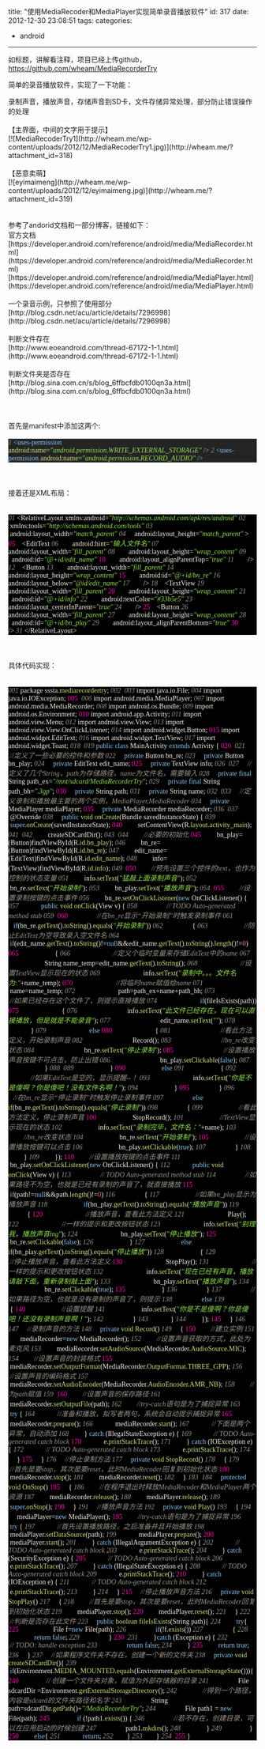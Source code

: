 title: "使用MediaRecoder和MediaPlayer实现简单录音播放软件"
id: 317
date: 2012-12-30 23:08:51
tags: 
categories: 
- android
---

<div>

如标题，讲解看注释，项目已经上传github，https://github.com/wheam/MediaRecorderTry

简单的录音播放软件，实现了一下功能：

<div>录制声音，播放声音，存储声音到SD卡，文件存储异常处理，部分防止错误操作的处理</div>
<!-- more -->
<div> </div>
<div>【主界面，中间的文字用于提示】</div>
<div>[![MediaRecoderTry1](http://wheam.me/wp-content/uploads/2012/12/MediaRecoderTry1.jpg)](http://wheam.me/?attachment_id=318)</div>
<div> </div>
<div>【恶意卖萌】</div>
<div>[![eyimaimeng](http://wheam.me/wp-content/uploads/2012/12/eyimaimeng.jpg)](http://wheam.me/?attachment_id=319)</div>
</div>
<div> </div>
<div> </div>
<div>参考了andorid文档和一部分博客，链接如下：</div>
<div>官方文档</div>
<div>[https://developer.android.com/reference/android/media/MediaRecorder.html](https://developer.android.com/reference/android/media/MediaRecorder.html)</div>
<div>[https://developer.android.com/reference/android/media/MediaPlayer.html](https://developer.android.com/reference/android/media/MediaPlayer.html)</div>
<div> </div>
<div>一个录音示例，只参照了使用部分</div>
<div>[http://blog.csdn.net/acu/article/details/7296998](http://blog.csdn.net/acu/article/details/7296998)</div>
<div> </div>
<div>判断文件存在</div>
<div>[http://www.eoeandroid.com/thread-67172-1-1.html](http://www.eoeandroid.com/thread-67172-1-1.html)</div>
<div> </div>
<div>判断文件夹是否存在</div>
<div>[http://blog.sina.com.cn/s/blog_6ffbcfdb0100qn3a.html](http://blog.sina.com.cn/s/blog_6ffbcfdb0100qn3a.html)</div>
<div> </div>
<div> </div>
<div> </div>
<div>首先是manifest中添加这两个:</div>
<div> </div>
<div class="source" style="font-family: Consolas; color: #f6f3e8; background-color: #242424;"><span style="color: #99968b; font-style: italic;">1 </span><span style="color: #8ac6f2;">&lt;uses-permission</span> <span style="color: #cae682;">android:name=</span><span style="color: #95e454; font-style: italic;">"android.permission.WRITE_EXTERNAL_STORAGE"</span> <span style="color: #8ac6f2;">/&gt;</span>
 <span style="color: #99968b; font-style: italic;">2 </span><span style="color: #8ac6f2;">&lt;uses-permission</span> <span style="color: #cae682;">android:name=</span><span style="color: #95e454; font-style: italic;">"android.permission.RECORD_AUDIO"</span> <span style="color: #8ac6f2;">/&gt;</span></div>
<div> </div>
<div> </div>
<div> </div>
<div>接着还是XML布局：</div>
<div> </div>
<div> </div>
<div class="source" style="font-family: Consolas; color: #f6f3e8; background-color: #000000;"><span style="color: #99968b; font-style: italic;">01 </span><span style="color: #f6f3e8;">&lt;</span><span style="color: #f6f3e8;">RelativeLayout</span> <span style="color: #f6f3e8;">xmlns:</span><span style="color: #f6f3e8;">android</span><span style="color: #f6f3e8;">=</span><span style="color: #95e454; font-style: italic;">"http://schemas.android.com/apk/res/android"</span>
 <span style="color: #99968b; font-style: italic;">02 </span>    <span style="color: #f6f3e8;">xmlns:</span><span style="color: #f6f3e8;">tools</span><span style="color: #f6f3e8;">=</span><span style="color: #95e454; font-style: italic;">"http://schemas.android.com/tools"</span>
 <span style="color: #99968b; font-style: italic;">03 </span>    <span style="color: #f6f3e8;">android:</span><span style="color: #f6f3e8;">layout_width</span><span style="color: #f6f3e8;">=</span><span style="color: #95e454; font-style: italic;">"match_parent"</span>
 <span style="color: #99968b; font-style: italic;">04 </span>    <span style="color: #f6f3e8;">android:</span><span style="color: #f6f3e8;">layout_height</span><span style="color: #f6f3e8;">=</span><span style="color: #95e454; font-style: italic;">"match_parent"</span> <span style="color: #f6f3e8;">&gt;</span>
 <span style="color: #f810b0;">05 </span>   <span style="color: #f6f3e8;">&lt;</span><span style="color: #f6f3e8;">EditText</span>
 <span style="color: #99968b; font-style: italic;">06 </span>       <span style="color: #f6f3e8;">android:</span><span style="color: #f6f3e8;">hint</span><span style="color: #f6f3e8;">=</span><span style="color: #95e454; font-style: italic;">"输入文件名"</span>
 <span style="color: #99968b; font-style: italic;">07 </span>       <span style="color: #f6f3e8;">android:</span><span style="color: #f6f3e8;">layout_width</span><span style="color: #f6f3e8;">=</span><span style="color: #95e454; font-style: italic;">"fill_parent"</span>
 <span style="color: #99968b; font-style: italic;">08 </span>       <span style="color: #f6f3e8;">android:</span><span style="color: #f6f3e8;">layout_height</span><span style="color: #f6f3e8;">=</span><span style="color: #95e454; font-style: italic;">"wrap_content"</span>
 <span style="color: #99968b; font-style: italic;">09 </span>       <span style="color: #f6f3e8;">android:</span><span style="color: #f6f3e8;">id</span><span style="color: #f6f3e8;">=</span><span style="color: #95e454; font-style: italic;">"@+id/edit_name"</span>
 <span style="color: #f810b0;">10 </span>       <span style="color: #f6f3e8;">android:</span><span style="color: #f6f3e8;">layout_alignParentTop</span><span style="color: #f6f3e8;">=</span><span style="color: #95e454; font-style: italic;">"true"</span>
 <span style="color: #99968b; font-style: italic;">11 </span>       <span style="color: #f6f3e8;">/&gt;</span>
 <span style="color: #99968b; font-style: italic;">12 </span>   <span style="color: #f6f3e8;">&lt;</span><span style="color: #f6f3e8;">Button</span>
 <span style="color: #99968b; font-style: italic;">13 </span>       <span style="color: #f6f3e8;">android:</span><span style="color: #f6f3e8;">layout_width</span><span style="color: #f6f3e8;">=</span><span style="color: #95e454; font-style: italic;">"fill_parent"</span>
 <span style="color: #99968b; font-style: italic;">14 </span>       <span style="color: #f6f3e8;">android:</span><span style="color: #f6f3e8;">layout_height</span><span style="color: #f6f3e8;">=</span><span style="color: #95e454; font-style: italic;">"wrap_content"</span>
 <span style="color: #f810b0;">15 </span>       <span style="color: #f6f3e8;">android:</span><span style="color: #f6f3e8;">id</span><span style="color: #f6f3e8;">=</span><span style="color: #95e454; font-style: italic;">"@+id/bn_re"</span>
 <span style="color: #99968b; font-style: italic;">16 </span>       <span style="color: #f6f3e8;">android:</span><span style="color: #f6f3e8;">layout_below</span><span style="color: #f6f3e8;">=</span><span style="color: #95e454; font-style: italic;">"@id/edit_name"</span>
 <span style="color: #99968b; font-style: italic;">17 </span>       <span style="color: #f6f3e8;">/&gt;</span>
 <span style="color: #99968b; font-style: italic;">18 </span>   <span style="color: #f6f3e8;">&lt;</span><span style="color: #f6f3e8;">TextView</span>
 <span style="color: #99968b; font-style: italic;">19 </span>       <span style="color: #f6f3e8;">android:</span><span style="color: #f6f3e8;">layout_width</span><span style="color: #f6f3e8;">=</span><span style="color: #95e454; font-style: italic;">"fill_parent"</span>
 <span style="color: #f810b0;">20 </span>       <span style="color: #f6f3e8;">android:</span><span style="color: #f6f3e8;">layout_height</span><span style="color: #f6f3e8;">=</span><span style="color: #95e454; font-style: italic;">"wrap_content"</span>
 <span style="color: #99968b; font-style: italic;">21 </span>       <span style="color: #f6f3e8;">android:</span><span style="color: #f6f3e8;">id</span><span style="color: #f6f3e8;">=</span><span style="color: #95e454; font-style: italic;">"@+id/info"</span>
 <span style="color: #99968b; font-style: italic;">22 </span>       <span style="color: #f6f3e8;">android:</span><span style="color: #f6f3e8;">textColor</span><span style="color: #f6f3e8;">=</span><span style="color: #95e454; font-style: italic;">"#33b5e5"</span>
 <span style="color: #99968b; font-style: italic;">23 </span>       <span style="color: #f6f3e8;">android:</span><span style="color: #f6f3e8;">layout_centerInParent</span><span style="color: #f6f3e8;">=</span><span style="color: #95e454; font-style: italic;">"true"</span>
 <span style="color: #99968b; font-style: italic;">24 </span>       <span style="color: #f6f3e8;">/&gt;</span>
 <span style="color: #f810b0;">25 </span>   <span style="color: #f6f3e8;">&lt;</span><span style="color: #f6f3e8;">Button</span>
 <span style="color: #99968b; font-style: italic;">26 </span>       <span style="color: #f6f3e8;">android:</span><span style="color: #f6f3e8;">layout_width</span><span style="color: #f6f3e8;">=</span><span style="color: #95e454; font-style: italic;">"fill_parent"</span>
 <span style="color: #99968b; font-style: italic;">27 </span>       <span style="color: #f6f3e8;">android:</span><span style="color: #f6f3e8;">layout_height</span><span style="color: #f6f3e8;">=</span><span style="color: #95e454; font-style: italic;">"wrap_content"</span>
 <span style="color: #99968b; font-style: italic;">28 </span>       <span style="color: #f6f3e8;">android:</span><span style="color: #f6f3e8;">id</span><span style="color: #f6f3e8;">=</span><span style="color: #95e454; font-style: italic;">"@+id/bn_play"</span>
 <span style="color: #99968b; font-style: italic;">29 </span>       <span style="color: #f6f3e8;">android:</span><span style="color: #f6f3e8;">layout_alignParentBottom</span><span style="color: #f6f3e8;">=</span><span style="color: #95e454; font-style: italic;">"true"</span>
 <span style="color: #f810b0;">30 </span>       <span style="color: #f6f3e8;">/&gt;</span>
 <span style="color: #99968b; font-style: italic;">31 </span><span style="color: #f6f3e8;">&lt;/</span><span style="color: #f6f3e8;">RelativeLayout</span><span style="color: #f6f3e8;">&gt;</span></div>
<div> </div>
<div> </div>
<div> </div>
<div>具体代码实现：</div>
<div> </div>
<div> </div>
<div class="source" style="font-family: Consolas; color: #f6f3e8; background-color: #000000;"><span style="color: #99968b; font-style: italic;">001 </span><span style="color: #f6f3e8;">package</span> <span style="color: #f6f3e8;">sssta</span><span style="color: #f6f3e8;">.</span><span style="color: #cae682;">mediarecordertry</span>;
 <span style="color: #99968b; font-style: italic;">002 </span>
 <span style="color: #99968b; font-style: italic;">003 </span><span style="color: #f6f3e8;">import</span> <span style="color: #f6f3e8;">java.io.File</span>;
 <span style="color: #99968b; font-style: italic;">004 </span><span style="color: #f6f3e8;">import</span> <span style="color: #f6f3e8;">java.io.IOException</span>;
 <span style="color: #f810b0;">005 </span>
 <span style="color: #99968b; font-style: italic;">006 </span><span style="color: #f6f3e8;">import</span> <span style="color: #f6f3e8;">android.media.MediaPlayer</span>;
 <span style="color: #99968b; font-style: italic;">007 </span><span style="color: #f6f3e8;">import</span> <span style="color: #f6f3e8;">android.media.MediaRecorder</span>;
 <span style="color: #99968b; font-style: italic;">008 </span><span style="color: #f6f3e8;">import</span> <span style="color: #f6f3e8;">android.os.Bundle</span>;
 <span style="color: #99968b; font-style: italic;">009 </span><span style="color: #f6f3e8;">import</span> <span style="color: #f6f3e8;">android.os.Environment</span>;
 <span style="color: #f810b0;">010 </span><span style="color: #f6f3e8;">import</span> <span style="color: #f6f3e8;">android.app.Activity</span>;
 <span style="color: #99968b; font-style: italic;">011 </span><span style="color: #f6f3e8;">import</span> <span style="color: #f6f3e8;">android.view.Menu</span>;
 <span style="color: #99968b; font-style: italic;">012 </span><span style="color: #f6f3e8;">import</span> <span style="color: #f6f3e8;">android.view.View</span>;
 <span style="color: #99968b; font-style: italic;">013 </span><span style="color: #f6f3e8;">import</span> <span style="color: #f6f3e8;">android.view.View.OnClickListener</span>;
 <span style="color: #99968b; font-style: italic;">014 </span><span style="color: #f6f3e8;">import</span> <span style="color: #f6f3e8;">android.widget.Button</span>;
 <span style="color: #f810b0;">015 </span><span style="color: #f6f3e8;">import</span> <span style="color: #f6f3e8;">android.widget.EditText</span>;
 <span style="color: #99968b; font-style: italic;">016 </span><span style="color: #f6f3e8;">import</span> <span style="color: #f6f3e8;">android.widget.TextView</span>;
 <span style="color: #99968b; font-style: italic;">017 </span><span style="color: #f6f3e8;">import</span> <span style="color: #f6f3e8;">android.widget.Toast</span>;
 <span style="color: #99968b; font-style: italic;">018 </span>
 <span style="color: #99968b; font-style: italic;">019 </span><span style="color: #8ac6f2;">public</span> <span style="color: #8ac6f2;">class</span> <span style="color: #f6f3e8;">MainActivity</span> <span style="color: #8ac6f2;">extends</span> <span style="color: #f6f3e8;">Activity</span> <span style="color: #f6f3e8;">{</span>
 <span style="color: #f810b0;">020 </span>
 <span style="color: #99968b; font-style: italic;">021 </span>    <span style="color: #99968b; font-style: italic;">//定义了一些必要的控件和参数</span>
 <span style="color: #99968b; font-style: italic;">022 </span>    <span style="color: #8ac6f2;">private</span> <span style="color: #f6f3e8;">Button</span> <span style="color: #f6f3e8;">bn_re</span>;
 <span style="color: #99968b; font-style: italic;">023 </span>    <span style="color: #8ac6f2;">private</span> <span style="color: #f6f3e8;">Button</span> <span style="color: #f6f3e8;">bn_play</span>;
 <span style="color: #99968b; font-style: italic;">024 </span>    <span style="color: #8ac6f2;">private</span> <span style="color: #f6f3e8;">EditText</span> <span style="color: #f6f3e8;">edit_name</span>;
 <span style="color: #f810b0;">025 </span>    <span style="color: #8ac6f2;">private</span> <span style="color: #f6f3e8;">TextView</span> <span style="color: #f6f3e8;">info</span>;
 <span style="color: #99968b; font-style: italic;">026 </span>
 <span style="color: #99968b; font-style: italic;">027 </span>    <span style="color: #99968b; font-style: italic;">//定义了几个String，path为存储路径，name为文件名，需要输入</span>
 <span style="color: #99968b; font-style: italic;">028 </span>    <span style="color: #8ac6f2;">private</span> <span style="color: #8ac6f2;">final</span> <span style="color: #f6f3e8;">String</span> <span style="color: #f6f3e8;">path_ex</span><span style="color: #f6f3e8;">=</span><span style="color: #95e454; font-style: italic;">"/mnt/sdcard/MediaRecorderTry"</span>;
 <span style="color: #99968b; font-style: italic;">029 </span>    <span style="color: #8ac6f2;">private</span> <span style="color: #8ac6f2;">final</span> <span style="color: #f6f3e8;">String</span> <span style="color: #f6f3e8;">path_bh</span><span style="color: #f6f3e8;">=</span><span style="color: #95e454; font-style: italic;">".3gp"</span>;
 <span style="color: #f810b0;">030 </span>    <span style="color: #8ac6f2;">private</span> <span style="color: #f6f3e8;">String</span> <span style="color: #f6f3e8;">path</span>;
 <span style="color: #99968b; font-style: italic;">031 </span>    <span style="color: #8ac6f2;">private</span> <span style="color: #f6f3e8;">String</span> <span style="color: #f6f3e8;">name</span>;
 <span style="color: #99968b; font-style: italic;">032 </span>
 <span style="color: #99968b; font-style: italic;">033 </span>    <span style="color: #99968b; font-style: italic;">//定义录制和播放最主要的两个实例，MediaPlayer,MediaRecoder</span>
 <span style="color: #99968b; font-style: italic;">034 </span>    <span style="color: #8ac6f2;">private</span> <span style="color: #f6f3e8;">MediaPlayer</span> <span style="color: #f6f3e8;">mediaPlayer</span>;
 <span style="color: #f810b0;">035 </span>    <span style="color: #8ac6f2;">private</span> <span style="color: #f6f3e8;">MediaRecorder</span> <span style="color: #f6f3e8;">mediaRecorder</span>;
 <span style="color: #99968b; font-style: italic;">036 </span>
 <span style="color: #99968b; font-style: italic;">037 </span>    <span style="color: #f6f3e8;">@Override</span>
 <span style="color: #99968b; font-style: italic;">038 </span>    <span style="color: #8ac6f2;">public</span> <span style="color: #cae682;">void</span> <span style="color: #cae682;">onCreate</span>(<span style="color: #f6f3e8;">Bundle</span> <span style="color: #f6f3e8;">savedInstanceState</span>) <span style="color: #f6f3e8;">{</span>
 <span style="color: #99968b; font-style: italic;">039 </span>        <span style="color: #8ac6f2;">super</span><span style="color: #f6f3e8;">.</span><span style="color: #cae682;">onCreate</span>(<span style="color: #f6f3e8;">savedInstanceState</span>);
 <span style="color: #f810b0;">040 </span>        <span style="color: #f6f3e8;">setContentView</span>(<span style="color: #f6f3e8;">R</span><span style="color: #f6f3e8;">.</span><span style="color: #cae682;">layout</span><span style="color: #f6f3e8;">.</span><span style="color: #cae682;">activity_main</span>);
 <span style="color: #99968b; font-style: italic;">041 </span>
 <span style="color: #99968b; font-style: italic;">042 </span>        <span style="color: #f6f3e8;">createSDCardDir</span>();
 <span style="color: #99968b; font-style: italic;">043 </span>
 <span style="color: #99968b; font-style: italic;">044 </span>        <span style="color: #99968b; font-style: italic;">//必要的初始化</span>
 <span style="color: #f810b0;">045 </span>        <span style="color: #f6f3e8;">bn_play</span><span style="color: #f6f3e8;">=(</span><span style="color: #f6f3e8;">Button</span>)<span style="color: #f6f3e8;">findViewById</span>(<span style="color: #f6f3e8;">R</span><span style="color: #f6f3e8;">.</span><span style="color: #cae682;">id</span><span style="color: #f6f3e8;">.</span><span style="color: #cae682;">bn_play</span>);
 <span style="color: #99968b; font-style: italic;">046 </span>        <span style="color: #f6f3e8;">bn_re</span><span style="color: #f6f3e8;">=(</span><span style="color: #f6f3e8;">Button</span>)<span style="color: #f6f3e8;">findViewById</span>(<span style="color: #f6f3e8;">R</span><span style="color: #f6f3e8;">.</span><span style="color: #cae682;">id</span><span style="color: #f6f3e8;">.</span><span style="color: #cae682;">bn_re</span>);
 <span style="color: #99968b; font-style: italic;">047 </span>        <span style="color: #f6f3e8;">edit_name</span><span style="color: #f6f3e8;">=(</span><span style="color: #f6f3e8;">EditText</span>)<span style="color: #f6f3e8;">findViewById</span>(<span style="color: #f6f3e8;">R</span><span style="color: #f6f3e8;">.</span><span style="color: #cae682;">id</span><span style="color: #f6f3e8;">.</span><span style="color: #cae682;">edit_name</span>);
 <span style="color: #99968b; font-style: italic;">048 </span>        <span style="color: #f6f3e8;">info</span><span style="color: #f6f3e8;">=(</span><span style="color: #f6f3e8;">TextView</span>)<span style="color: #f6f3e8;">findViewById</span>(<span style="color: #f6f3e8;">R</span><span style="color: #f6f3e8;">.</span><span style="color: #cae682;">id</span><span style="color: #f6f3e8;">.</span><span style="color: #cae682;">info</span>);
 <span style="color: #99968b; font-style: italic;">049 </span>
 <span style="color: #f810b0;">050 </span>        <span style="color: #99968b; font-style: italic;">//预先设置三个控件的text，也作为控制的状态变量</span>
 <span style="color: #99968b; font-style: italic;">051 </span>        <span style="color: #f6f3e8;">info</span><span style="color: #f6f3e8;">.</span><span style="color: #cae682;">setText</span>(<span style="color: #95e454; font-style: italic;">"猛敲上面录制声音"</span>);
 <span style="color: #99968b; font-style: italic;">052 </span>        <span style="color: #f6f3e8;">bn_re</span><span style="color: #f6f3e8;">.</span><span style="color: #cae682;">setText</span>(<span style="color: #95e454; font-style: italic;">"开始录制"</span>);
 <span style="color: #99968b; font-style: italic;">053 </span>        <span style="color: #f6f3e8;">bn_play</span><span style="color: #f6f3e8;">.</span><span style="color: #cae682;">setText</span>(<span style="color: #95e454; font-style: italic;">"播放声音"</span>);
 <span style="color: #99968b; font-style: italic;">054 </span>
 <span style="color: #f810b0;">055 </span>        <span style="color: #99968b; font-style: italic;">//设置录制按键的点击事件</span>
 <span style="color: #99968b; font-style: italic;">056 </span>        <span style="color: #f6f3e8;">bn_re</span><span style="color: #f6f3e8;">.</span><span style="color: #cae682;">setOnClickListener</span>(<span style="color: #8ac6f2;">new</span> <span style="color: #f6f3e8;">OnClickListener</span>() <span style="color: #f6f3e8;">{</span>
 <span style="color: #99968b; font-style: italic;">057 </span>            <span style="color: #8ac6f2;">public</span> <span style="color: #cae682;">void</span> <span style="color: #cae682;">onClick</span>(<span style="color: #f6f3e8;">View</span> <span style="color: #f6f3e8;">v</span>) <span style="color: #f6f3e8;">{</span>
 <span style="color: #99968b; font-style: italic;">058 </span>                <span style="color: #99968b; font-style: italic;">// TODO Auto-generated method stub</span>
 <span style="color: #99968b; font-style: italic;">059 </span>
 <span style="color: #f810b0;">060 </span>                <span style="color: #99968b; font-style: italic;">//在bn_re显示“开始录制”时触发录制事件</span>
 <span style="color: #99968b; font-style: italic;">061 </span>                <span style="color: #8ac6f2;">if</span>(<span style="color: #f6f3e8;">bn_re</span><span style="color: #f6f3e8;">.</span><span style="color: #cae682;">getText</span><span style="color: #f6f3e8;">().</span><span style="color: #cae682;">toString</span><span style="color: #f6f3e8;">().</span><span style="color: #cae682;">equals</span>(<span style="color: #95e454; font-style: italic;">"开始录制"</span>))
 <span style="color: #99968b; font-style: italic;">062 </span>                <span style="color: #f6f3e8;">{</span>
 <span style="color: #99968b; font-style: italic;">063 </span>                    <span style="color: #99968b; font-style: italic;">//防止EditText为空导致录入空文件名</span>
 <span style="color: #99968b; font-style: italic;">064 </span>                    <span style="color: #8ac6f2;">if</span>(<span style="color: #f6f3e8;">edit_name</span><span style="color: #f6f3e8;">.</span><span style="color: #cae682;">getText</span><span style="color: #f6f3e8;">().</span><span style="color: #cae682;">toString</span><span style="color: #f6f3e8;">()!=</span><span style="color: #8ac6f2;">null</span><span style="color: #f6f3e8;">&amp;&amp;</span><span style="color: #f6f3e8;">edit_name</span><span style="color: #f6f3e8;">.</span><span style="color: #cae682;">getText</span><span style="color: #f6f3e8;">().</span><span style="color: #cae682;">toString</span><span style="color: #f6f3e8;">().</span><span style="color: #cae682;">length</span><span style="color: #f6f3e8;">()!=</span><span style="color: #e5786d;">0</span>)
 <span style="color: #f810b0;">065 </span>                    <span style="color: #f6f3e8;">{</span>
 <span style="color: #99968b; font-style: italic;">066 </span>                        <span style="color: #99968b; font-style: italic;">//定义个临时变量来存储EditText中的name</span>
 <span style="color: #99968b; font-style: italic;">067 </span>                        <span style="color: #f6f3e8;">String</span> <span style="color: #f6f3e8;">name_temp</span><span style="color: #f6f3e8;">=</span><span style="color: #f6f3e8;">edit_name</span><span style="color: #f6f3e8;">.</span><span style="color: #cae682;">getText</span><span style="color: #f6f3e8;">().</span><span style="color: #cae682;">toString</span>();
 <span style="color: #99968b; font-style: italic;">068 </span>                        <span style="color: #99968b; font-style: italic;">//设置TextView显示现在的状态</span>
 <span style="color: #99968b; font-style: italic;">069 </span>                        <span style="color: #f6f3e8;">info</span><span style="color: #f6f3e8;">.</span><span style="color: #cae682;">setText</span>(<span style="color: #95e454; font-style: italic;">"录制中。。。文件名为:"</span><span style="color: #f6f3e8;">+</span><span style="color: #f6f3e8;">name_temp</span>);
 <span style="color: #f810b0;">070 </span>                        <span style="color: #99968b; font-style: italic;">//将临时name赋值给name</span>
 <span style="color: #99968b; font-style: italic;">071 </span>                        <span style="color: #f6f3e8;">name</span><span style="color: #f6f3e8;">=</span><span style="color: #f6f3e8;">name_temp</span>;
 <span style="color: #99968b; font-style: italic;">072 </span>                        <span style="color: #f6f3e8;">path</span><span style="color: #f6f3e8;">=</span><span style="color: #f6f3e8;">path_ex</span><span style="color: #f6f3e8;">+</span><span style="color: #f6f3e8;">name</span><span style="color: #f6f3e8;">+</span><span style="color: #f6f3e8;">path_bh</span>;
 <span style="color: #99968b; font-style: italic;">073 </span>                        <span style="color: #99968b; font-style: italic;">//如果已经存在这个文件了，则提示直接播放</span>
 <span style="color: #99968b; font-style: italic;">074 </span>                        <span style="color: #8ac6f2;">if</span>(<span style="color: #f6f3e8;">fileIsExists</span>(<span style="color: #f6f3e8;">path</span>))
 <span style="color: #f810b0;">075 </span>                        <span style="color: #f6f3e8;">{</span>
 <span style="color: #99968b; font-style: italic;">076 </span>                            <span style="color: #f6f3e8;">info</span><span style="color: #f6f3e8;">.</span><span style="color: #cae682;">setText</span>(<span style="color: #95e454; font-style: italic;">"此文件已经存在，现在可以直接播放，但是就是不能录音"</span>);
 <span style="color: #99968b; font-style: italic;">077 </span>                            <span style="color: #f6f3e8;">edit_name</span><span style="color: #f6f3e8;">.</span><span style="color: #cae682;">setText</span>(<span style="color: #95e454; font-style: italic;">""</span>);
 <span style="color: #99968b; font-style: italic;">078 </span>                        <span style="color: #f6f3e8;">}</span>
 <span style="color: #99968b; font-style: italic;">079 </span>                        <span style="color: #8ac6f2;">else</span>
 <span style="color: #f810b0;">080 </span>                        <span style="color: #f6f3e8;">{</span>
 <span style="color: #99968b; font-style: italic;">081 </span>                            <span style="color: #99968b; font-style: italic;">//看此方法定义，开始录制声音</span>
 <span style="color: #99968b; font-style: italic;">082 </span>                            <span style="color: #f6f3e8;">Record</span>();
 <span style="color: #99968b; font-style: italic;">083 </span>                            <span style="color: #99968b; font-style: italic;">//bn_re改变状态</span>
 <span style="color: #99968b; font-style: italic;">084 </span>                            <span style="color: #f6f3e8;">bn_re</span><span style="color: #f6f3e8;">.</span><span style="color: #cae682;">setText</span>(<span style="color: #95e454; font-style: italic;">"停止录制"</span>);
 <span style="color: #f810b0;">085 </span>                            <span style="color: #99968b; font-style: italic;">//设置播放声音按键不可点击，防止出错</span>
 <span style="color: #99968b; font-style: italic;">086 </span>                            <span style="color: #f6f3e8;">bn_play</span><span style="color: #f6f3e8;">.</span><span style="color: #cae682;">setClickable</span>(<span style="color: #8ac6f2;">false</span>);
 <span style="color: #99968b; font-style: italic;">087 </span>                        <span style="color: #f6f3e8;">}</span>
 <span style="color: #99968b; font-style: italic;">088 </span>
 <span style="color: #99968b; font-style: italic;">089 </span>                    <span style="color: #f6f3e8;">}</span>
 <span style="color: #f810b0;">090 </span>                    <span style="color: #8ac6f2;">else</span>
 <span style="color: #99968b; font-style: italic;">091 </span>                    <span style="color: #f6f3e8;">{</span>
 <span style="color: #99968b; font-style: italic;">092 </span>                        <span style="color: #99968b; font-style: italic;">//如果EditText是空的，显示提醒--！</span>
 <span style="color: #99968b; font-style: italic;">093 </span>                        <span style="color: #f6f3e8;">info</span><span style="color: #f6f3e8;">.</span><span style="color: #cae682;">setText</span>(<span style="color: #95e454; font-style: italic;">"你是不是傻啊？你是傻吧！没有文件名啊！"</span>);
 <span style="color: #99968b; font-style: italic;">094 </span>                    <span style="color: #f6f3e8;">}</span>
 <span style="color: #f810b0;">095 </span>                <span style="color: #f6f3e8;">}</span>
 <span style="color: #99968b; font-style: italic;">096 </span>                <span style="color: #99968b; font-style: italic;">//在bn_re显示“停止录制”时触发停止录制事件</span>
 <span style="color: #99968b; font-style: italic;">097 </span>                <span style="color: #8ac6f2;">else</span> <span style="color: #cae682;">if</span>(<span style="color: #f6f3e8;">bn_re</span><span style="color: #f6f3e8;">.</span><span style="color: #cae682;">getText</span><span style="color: #f6f3e8;">().</span><span style="color: #cae682;">toString</span><span style="color: #f6f3e8;">().</span><span style="color: #cae682;">equals</span>(<span style="color: #95e454; font-style: italic;">"停止录制"</span>))
 <span style="color: #99968b; font-style: italic;">098 </span>                <span style="color: #f6f3e8;">{</span>
 <span style="color: #99968b; font-style: italic;">099 </span>                    <span style="color: #99968b; font-style: italic;">//看此方法定义，停止录制声音</span>
 <span style="color: #f810b0;">100 </span>                    <span style="color: #f6f3e8;">StopRecord</span>();
 <span style="color: #99968b; font-style: italic;">101 </span>                    <span style="color: #99968b; font-style: italic;">//TextView显示现在的状态</span>
 <span style="color: #99968b; font-style: italic;">102 </span>                    <span style="color: #f6f3e8;">info</span><span style="color: #f6f3e8;">.</span><span style="color: #cae682;">setText</span>(<span style="color: #95e454; font-style: italic;">"录制完毕，文件名："</span><span style="color: #f6f3e8;">+</span><span style="color: #f6f3e8;">name</span>);
 <span style="color: #99968b; font-style: italic;">103 </span>                    <span style="color: #99968b; font-style: italic;">//bn_re改变状态</span>
 <span style="color: #99968b; font-style: italic;">104 </span>                    <span style="color: #f6f3e8;">bn_re</span><span style="color: #f6f3e8;">.</span><span style="color: #cae682;">setText</span>(<span style="color: #95e454; font-style: italic;">"开始录制"</span>);
 <span style="color: #f810b0;">105 </span>                    <span style="color: #99968b; font-style: italic;">//设置播放按键可以点击</span>
 <span style="color: #99968b; font-style: italic;">106 </span>                    <span style="color: #f6f3e8;">bn_play</span><span style="color: #f6f3e8;">.</span><span style="color: #cae682;">setClickable</span>(<span style="color: #8ac6f2;">true</span>);
 <span style="color: #99968b; font-style: italic;">107 </span>                <span style="color: #f6f3e8;">}</span>
 <span style="color: #99968b; font-style: italic;">108 </span>            <span style="color: #f6f3e8;">}</span>
 <span style="color: #99968b; font-style: italic;">109 </span>        <span style="color: #f6f3e8;">});</span>
 <span style="color: #f810b0;">110 </span>        <span style="color: #99968b; font-style: italic;">//设置播放按键的点击事件</span>
 <span style="color: #99968b; font-style: italic;">111 </span>        <span style="color: #f6f3e8;">bn_play</span><span style="color: #f6f3e8;">.</span><span style="color: #cae682;">setOnClickListener</span>(<span style="color: #8ac6f2;">new</span> <span style="color: #f6f3e8;">OnClickListener</span>() <span style="color: #f6f3e8;">{</span>
 <span style="color: #99968b; font-style: italic;">112 </span>            <span style="color: #8ac6f2;">public</span> <span style="color: #cae682;">void</span> <span style="color: #cae682;">onClick</span>(<span style="color: #f6f3e8;">View</span> <span style="color: #f6f3e8;">v</span>) <span style="color: #f6f3e8;">{</span>
 <span style="color: #99968b; font-style: italic;">113 </span>                <span style="color: #99968b; font-style: italic;">// TODO Auto-generated method stub</span>
 <span style="color: #99968b; font-style: italic;">114 </span>                <span style="color: #99968b; font-style: italic;">//如果路径不为空，也就是已经有录制的声音了，就直接播放</span>
 <span style="color: #f810b0;">115 </span>                <span style="color: #8ac6f2;">if</span>(<span style="color: #f6f3e8;">path</span><span style="color: #f6f3e8;">!=</span><span style="color: #8ac6f2;">null</span><span style="color: #f6f3e8;">&amp;&amp;</span><span style="color: #f6f3e8;">path</span><span style="color: #f6f3e8;">.</span><span style="color: #cae682;">length</span><span style="color: #f6f3e8;">()!=</span><span style="color: #e5786d;">0</span>)
 <span style="color: #99968b; font-style: italic;">116 </span>                <span style="color: #f6f3e8;">{</span>
 <span style="color: #99968b; font-style: italic;">117 </span>                    <span style="color: #99968b; font-style: italic;">//如果bn_play显示为播放声音</span>
 <span style="color: #99968b; font-style: italic;">118 </span>                    <span style="color: #8ac6f2;">if</span>(<span style="color: #f6f3e8;">bn_play</span><span style="color: #f6f3e8;">.</span><span style="color: #cae682;">getText</span><span style="color: #f6f3e8;">().</span><span style="color: #cae682;">toString</span><span style="color: #f6f3e8;">().</span><span style="color: #cae682;">equals</span>(<span style="color: #95e454; font-style: italic;">"播放声音"</span>))
 <span style="color: #99968b; font-style: italic;">119 </span>                    <span style="color: #f6f3e8;">{</span>
 <span style="color: #f810b0;">120 </span>                        <span style="color: #99968b; font-style: italic;">//播放声音，查看此方法定义</span>
 <span style="color: #99968b; font-style: italic;">121 </span>                        <span style="color: #f6f3e8;">Play</span>();
 <span style="color: #99968b; font-style: italic;">122 </span>                        <span style="color: #99968b; font-style: italic;">//一样的提示和更改按钮状态</span>
 <span style="color: #99968b; font-style: italic;">123 </span>                        <span style="color: #f6f3e8;">info</span><span style="color: #f6f3e8;">.</span><span style="color: #cae682;">setText</span>(<span style="color: #95e454; font-style: italic;">"别理我，播放声音ing"</span>);
 <span style="color: #99968b; font-style: italic;">124 </span>                        <span style="color: #f6f3e8;">bn_play</span><span style="color: #f6f3e8;">.</span><span style="color: #cae682;">setText</span>(<span style="color: #95e454; font-style: italic;">"停止播放"</span>);
 <span style="color: #f810b0;">125 </span>                        <span style="color: #f6f3e8;">bn_re</span><span style="color: #f6f3e8;">.</span><span style="color: #cae682;">setClickable</span>(<span style="color: #8ac6f2;">false</span>);
 <span style="color: #99968b; font-style: italic;">126 </span>                    <span style="color: #f6f3e8;">}</span>
 <span style="color: #99968b; font-style: italic;">127 </span>                    <span style="color: #8ac6f2;">else</span> <span style="color: #cae682;">if</span>(<span style="color: #f6f3e8;">bn_play</span><span style="color: #f6f3e8;">.</span><span style="color: #cae682;">getText</span><span style="color: #f6f3e8;">().</span><span style="color: #cae682;">toString</span><span style="color: #f6f3e8;">().</span><span style="color: #cae682;">equals</span>(<span style="color: #95e454; font-style: italic;">"停止播放"</span>))
 <span style="color: #99968b; font-style: italic;">128 </span>                    <span style="color: #f6f3e8;">{</span>
 <span style="color: #99968b; font-style: italic;">129 </span>                        <span style="color: #99968b; font-style: italic;">//停止播放声音，查看此方法定义</span>
 <span style="color: #f810b0;">130 </span>                        <span style="color: #f6f3e8;">StopPlay</span>();
 <span style="color: #99968b; font-style: italic;">131 </span>                        <span style="color: #99968b; font-style: italic;">//一样的提示和更改按钮状态</span>
 <span style="color: #99968b; font-style: italic;">132 </span>                        <span style="color: #f6f3e8;">info</span><span style="color: #f6f3e8;">.</span><span style="color: #cae682;">setText</span>(<span style="color: #95e454; font-style: italic;">"现在已经有声音，播放请敲下面，重新录制敲上面"</span>);
 <span style="color: #99968b; font-style: italic;">133 </span>                        <span style="color: #f6f3e8;">bn_play</span><span style="color: #f6f3e8;">.</span><span style="color: #cae682;">setText</span>(<span style="color: #95e454; font-style: italic;">"播放声音"</span>);
 <span style="color: #99968b; font-style: italic;">134 </span>                        <span style="color: #f6f3e8;">bn_re</span><span style="color: #f6f3e8;">.</span><span style="color: #cae682;">setClickable</span>(<span style="color: #8ac6f2;">true</span>);
 <span style="color: #f810b0;">135 </span>                    <span style="color: #f6f3e8;">}</span>
 <span style="color: #99968b; font-style: italic;">136 </span>                <span style="color: #f6f3e8;">}</span>
 <span style="color: #99968b; font-style: italic;">137 </span>                <span style="color: #99968b; font-style: italic;">//如果路径为空，也就是没有录制的声音了，则提示</span>
 <span style="color: #99968b; font-style: italic;">138 </span>                <span style="color: #8ac6f2;">else</span>
 <span style="color: #99968b; font-style: italic;">139 </span>                <span style="color: #f6f3e8;">{</span>
 <span style="color: #f810b0;">140 </span>                    <span style="color: #99968b; font-style: italic;">//设置提醒</span>
 <span style="color: #99968b; font-style: italic;">141 </span>                    <span style="color: #f6f3e8;">info</span><span style="color: #f6f3e8;">.</span><span style="color: #cae682;">setText</span>(<span style="color: #95e454; font-style: italic;">"你是不是傻啊？你是傻吧！还没有录制声音啊！"</span>);
 <span style="color: #99968b; font-style: italic;">142 </span>                <span style="color: #f6f3e8;">}</span>
 <span style="color: #99968b; font-style: italic;">143 </span>            <span style="color: #f6f3e8;">}</span>
 <span style="color: #99968b; font-style: italic;">144 </span>        <span style="color: #f6f3e8;">});</span>
 <span style="color: #f810b0;">145 </span>    <span style="color: #f6f3e8;">}</span>
 <span style="color: #99968b; font-style: italic;">146 </span>
 <span style="color: #99968b; font-style: italic;">147 </span>    <span style="color: #99968b; font-style: italic;">//录制声音的方法</span>
 <span style="color: #99968b; font-style: italic;">148 </span>    <span style="color: #8ac6f2;">private</span> <span style="color: #cae682;">void</span> <span style="color: #cae682;">Record</span>()
 <span style="color: #99968b; font-style: italic;">149 </span>    <span style="color: #f6f3e8;">{</span>
 <span style="color: #f810b0;">150 </span>        <span style="color: #99968b; font-style: italic;">//建立实例</span>
 <span style="color: #99968b; font-style: italic;">151 </span>        <span style="color: #f6f3e8;">mediaRecorder</span><span style="color: #f6f3e8;">=</span><span style="color: #8ac6f2;">new</span> <span style="color: #f6f3e8;">MediaRecorder</span>();
 <span style="color: #99968b; font-style: italic;">152 </span>        <span style="color: #99968b; font-style: italic;">//设置声音获取的方式，此处为麦克风</span>
 <span style="color: #99968b; font-style: italic;">153 </span>        <span style="color: #f6f3e8;">mediaRecorder</span><span style="color: #f6f3e8;">.</span><span style="color: #cae682;">setAudioSource</span>(<span style="color: #f6f3e8;">MediaRecorder</span><span style="color: #f6f3e8;">.</span><span style="color: #cae682;">AudioSource</span><span style="color: #f6f3e8;">.</span><span style="color: #cae682;">MIC</span>);
 <span style="color: #99968b; font-style: italic;">154 </span>        <span style="color: #99968b; font-style: italic;">//设置声音的封装格式</span>
 <span style="color: #f810b0;">155 </span>        <span style="color: #f6f3e8;">mediaRecorder</span><span style="color: #f6f3e8;">.</span><span style="color: #cae682;">setOutputFormat</span>(<span style="color: #f6f3e8;">MediaRecorder</span><span style="color: #f6f3e8;">.</span><span style="color: #cae682;">OutputFormat</span><span style="color: #f6f3e8;">.</span><span style="color: #cae682;">THREE_GPP</span>);
 <span style="color: #99968b; font-style: italic;">156 </span>        <span style="color: #99968b; font-style: italic;">//设置声音的编码格式</span>
 <span style="color: #99968b; font-style: italic;">157 </span>        <span style="color: #f6f3e8;">mediaRecorder</span><span style="color: #f6f3e8;">.</span><span style="color: #cae682;">setAudioEncoder</span>(<span style="color: #f6f3e8;">MediaRecorder</span><span style="color: #f6f3e8;">.</span><span style="color: #cae682;">AudioEncoder</span><span style="color: #f6f3e8;">.</span><span style="color: #cae682;">AMR_NB</span>);
 <span style="color: #99968b; font-style: italic;">158 </span>        <span style="color: #99968b; font-style: italic;">//为path赋值</span>
 <span style="color: #99968b; font-style: italic;">159 </span>
 <span style="color: #f810b0;">160 </span>        <span style="color: #99968b; font-style: italic;">//设置声音的保存路径</span>
 <span style="color: #99968b; font-style: italic;">161 </span>        <span style="color: #f6f3e8;">mediaRecorder</span><span style="color: #f6f3e8;">.</span><span style="color: #cae682;">setOutputFile</span>(<span style="color: #f6f3e8;">path</span>);
 <span style="color: #99968b; font-style: italic;">162 </span>        <span style="color: #99968b; font-style: italic;">//try-catch语句是为了捕捉异常</span>
 <span style="color: #99968b; font-style: italic;">163 </span>        <span style="color: #8ac6f2;">try</span> <span style="color: #f6f3e8;">{</span>
 <span style="color: #99968b; font-style: italic;">164 </span>            <span style="color: #99968b; font-style: italic;">//准备和播放，拟写者两句，系统会自动提示捕捉异常</span>
 <span style="color: #f810b0;">165 </span>            <span style="color: #f6f3e8;">mediaRecorder</span><span style="color: #f6f3e8;">.</span><span style="color: #cae682;">prepare</span>();
 <span style="color: #99968b; font-style: italic;">166 </span>            <span style="color: #f6f3e8;">mediaRecorder</span><span style="color: #f6f3e8;">.</span><span style="color: #cae682;">start</span>();
 <span style="color: #99968b; font-style: italic;">167 </span>            <span style="color: #99968b; font-style: italic;">//下面是两个异常，自动添加</span>
 <span style="color: #99968b; font-style: italic;">168 </span>        <span style="color: #f6f3e8;">}</span> <span style="color: #8ac6f2;">catch</span> (<span style="color: #f6f3e8;">IllegalStateException</span> <span style="color: #f6f3e8;">e</span>) <span style="color: #f6f3e8;">{</span>
 <span style="color: #99968b; font-style: italic;">169 </span>            <span style="color: #99968b; font-style: italic;">// TODO Auto-generated catch block</span>
 <span style="color: #f810b0;">170 </span>            <span style="color: #f6f3e8;">e</span><span style="color: #f6f3e8;">.</span><span style="color: #cae682;">printStackTrace</span>();
 <span style="color: #99968b; font-style: italic;">171 </span>        <span style="color: #f6f3e8;">}</span> <span style="color: #8ac6f2;">catch</span> (<span style="color: #f6f3e8;">IOException</span> <span style="color: #f6f3e8;">e</span>) <span style="color: #f6f3e8;">{</span>
 <span style="color: #99968b; font-style: italic;">172 </span>            <span style="color: #99968b; font-style: italic;">// TODO Auto-generated catch block</span>
 <span style="color: #99968b; font-style: italic;">173 </span>            <span style="color: #f6f3e8;">e</span><span style="color: #f6f3e8;">.</span><span style="color: #cae682;">printStackTrace</span>();
 <span style="color: #99968b; font-style: italic;">174 </span>        <span style="color: #f6f3e8;">}</span>
 <span style="color: #f810b0;">175 </span>    <span style="color: #f6f3e8;">}</span>
 <span style="color: #99968b; font-style: italic;">176 </span>    <span style="color: #99968b; font-style: italic;">//停止录制方法</span>
 <span style="color: #99968b; font-style: italic;">177 </span>    <span style="color: #8ac6f2;">private</span> <span style="color: #cae682;">void</span> <span style="color: #cae682;">StopRecord</span>()
 <span style="color: #99968b; font-style: italic;">178 </span>    <span style="color: #f6f3e8;">{</span>
 <span style="color: #99968b; font-style: italic;">179 </span>        <span style="color: #99968b; font-style: italic;">//首先是要stop，其次是要reset，此时MediaRecoder回复到初始化状态</span>
 <span style="color: #f810b0;">180 </span>        <span style="color: #f6f3e8;">mediaRecorder</span><span style="color: #f6f3e8;">.</span><span style="color: #cae682;">stop</span>();
 <span style="color: #99968b; font-style: italic;">181 </span>        <span style="color: #f6f3e8;">mediaRecorder</span><span style="color: #f6f3e8;">.</span><span style="color: #cae682;">reset</span>();
 <span style="color: #99968b; font-style: italic;">182 </span>    <span style="color: #f6f3e8;">}</span>
 <span style="color: #99968b; font-style: italic;">183 </span>
 <span style="color: #99968b; font-style: italic;">184 </span>    <span style="color: #8ac6f2;">protected</span> <span style="color: #cae682;">void</span> <span style="color: #cae682;">OnStop</span>()
 <span style="color: #f810b0;">185 </span>    <span style="color: #f6f3e8;">{</span>
 <span style="color: #99968b; font-style: italic;">186 </span>        <span style="color: #99968b; font-style: italic;">//在程序退出时释放MediaRecoder和MediaPlayer两个资源</span>
 <span style="color: #99968b; font-style: italic;">187 </span>        <span style="color: #f6f3e8;">mediaRecorder</span><span style="color: #f6f3e8;">.</span><span style="color: #cae682;">release</span>();
 <span style="color: #99968b; font-style: italic;">188 </span>        <span style="color: #f6f3e8;">mediaPlayer</span><span style="color: #f6f3e8;">.</span><span style="color: #cae682;">release</span>();
 <span style="color: #99968b; font-style: italic;">189 </span>        <span style="color: #8ac6f2;">super</span><span style="color: #f6f3e8;">.</span><span style="color: #cae682;">onStop</span>();
 <span style="color: #f810b0;">190 </span>    <span style="color: #f6f3e8;">}</span>
 <span style="color: #99968b; font-style: italic;">191 </span>    <span style="color: #99968b; font-style: italic;">//播放声音方法</span>
 <span style="color: #99968b; font-style: italic;">192 </span>    <span style="color: #8ac6f2;">private</span> <span style="color: #cae682;">void</span> <span style="color: #cae682;">Play</span>()
 <span style="color: #99968b; font-style: italic;">193 </span>    <span style="color: #f6f3e8;">{</span>
 <span style="color: #99968b; font-style: italic;">194 </span>        <span style="color: #f6f3e8;">mediaPlayer</span><span style="color: #f6f3e8;">=</span><span style="color: #8ac6f2;">new</span> <span style="color: #f6f3e8;">MediaPlayer</span>();
 <span style="color: #f810b0;">195 </span>        <span style="color: #99968b; font-style: italic;">//try-catch语句是为了捕捉异常</span>
 <span style="color: #99968b; font-style: italic;">196 </span>        <span style="color: #8ac6f2;">try</span> <span style="color: #f6f3e8;">{</span>
 <span style="color: #99968b; font-style: italic;">197 </span>            <span style="color: #99968b; font-style: italic;">//首先设置播放路径，之后准备并且开始播放</span>
 <span style="color: #99968b; font-style: italic;">198 </span>            <span style="color: #f6f3e8;">mediaPlayer</span><span style="color: #f6f3e8;">.</span><span style="color: #cae682;">setDataSource</span>(<span style="color: #f6f3e8;">path</span>);
 <span style="color: #99968b; font-style: italic;">199 </span>            <span style="color: #f6f3e8;">mediaPlayer</span><span style="color: #f6f3e8;">.</span><span style="color: #cae682;">prepare</span>();
 <span style="color: #f810b0;">200 </span>            <span style="color: #f6f3e8;">mediaPlayer</span><span style="color: #f6f3e8;">.</span><span style="color: #cae682;">start</span>();
 <span style="color: #99968b; font-style: italic;">201 </span>        <span style="color: #f6f3e8;">}</span> <span style="color: #8ac6f2;">catch</span> (<span style="color: #f6f3e8;">IllegalArgumentException</span> <span style="color: #f6f3e8;">e</span>) <span style="color: #f6f3e8;">{</span>
 <span style="color: #99968b; font-style: italic;">202 </span>            <span style="color: #99968b; font-style: italic;">// TODO Auto-generated catch block</span>
 <span style="color: #99968b; font-style: italic;">203 </span>            <span style="color: #f6f3e8;">e</span><span style="color: #f6f3e8;">.</span><span style="color: #cae682;">printStackTrace</span>();
 <span style="color: #99968b; font-style: italic;">204 </span>        <span style="color: #f6f3e8;">}</span> <span style="color: #8ac6f2;">catch</span> (<span style="color: #f6f3e8;">SecurityException</span> <span style="color: #f6f3e8;">e</span>) <span style="color: #f6f3e8;">{</span>
 <span style="color: #f810b0;">205 </span>            <span style="color: #99968b; font-style: italic;">// TODO Auto-generated catch block</span>
 <span style="color: #99968b; font-style: italic;">206 </span>            <span style="color: #f6f3e8;">e</span><span style="color: #f6f3e8;">.</span><span style="color: #cae682;">printStackTrace</span>();
 <span style="color: #99968b; font-style: italic;">207 </span>        <span style="color: #f6f3e8;">}</span> <span style="color: #8ac6f2;">catch</span> (<span style="color: #f6f3e8;">IllegalStateException</span> <span style="color: #f6f3e8;">e</span>) <span style="color: #f6f3e8;">{</span>
 <span style="color: #99968b; font-style: italic;">208 </span>            <span style="color: #99968b; font-style: italic;">// TODO Auto-generated catch block</span>
 <span style="color: #99968b; font-style: italic;">209 </span>            <span style="color: #f6f3e8;">e</span><span style="color: #f6f3e8;">.</span><span style="color: #cae682;">printStackTrace</span>();
 <span style="color: #f810b0;">210 </span>        <span style="color: #f6f3e8;">}</span> <span style="color: #8ac6f2;">catch</span> (<span style="color: #f6f3e8;">IOException</span> <span style="color: #f6f3e8;">e</span>) <span style="color: #f6f3e8;">{</span>
 <span style="color: #99968b; font-style: italic;">211 </span>            <span style="color: #99968b; font-style: italic;">// TODO Auto-generated catch block</span>
 <span style="color: #99968b; font-style: italic;">212 </span>            <span style="color: #f6f3e8;">e</span><span style="color: #f6f3e8;">.</span><span style="color: #cae682;">printStackTrace</span>();
 <span style="color: #99968b; font-style: italic;">213 </span>        <span style="color: #f6f3e8;">}</span>
 <span style="color: #99968b; font-style: italic;">214 </span>    <span style="color: #f6f3e8;">}</span>
 <span style="color: #f810b0;">215 </span>    <span style="color: #99968b; font-style: italic;">//停止播放声音方法</span>
 <span style="color: #99968b; font-style: italic;">216 </span>    <span style="color: #8ac6f2;">private</span> <span style="color: #cae682;">void</span> <span style="color: #cae682;">StopPlay</span>()
 <span style="color: #99968b; font-style: italic;">217 </span>    <span style="color: #f6f3e8;">{</span>
 <span style="color: #99968b; font-style: italic;">218 </span>        <span style="color: #99968b; font-style: italic;">//首先是要stop，其次是要reset，此时MediaRecoder回复到初始化状态</span>
 <span style="color: #99968b; font-style: italic;">219 </span>        <span style="color: #f6f3e8;">mediaPlayer</span><span style="color: #f6f3e8;">.</span><span style="color: #cae682;">stop</span>();
 <span style="color: #f810b0;">220 </span>        <span style="color: #f6f3e8;">mediaPlayer</span><span style="color: #f6f3e8;">.</span><span style="color: #cae682;">reset</span>();
 <span style="color: #99968b; font-style: italic;">221 </span>    <span style="color: #f6f3e8;">}</span>
 <span style="color: #99968b; font-style: italic;">222 </span>    <span style="color: #99968b; font-style: italic;">//判断是否存在此文件</span>
 <span style="color: #99968b; font-style: italic;">223 </span>    <span style="color: #8ac6f2;">public</span> <span style="color: #cae682;">boolean</span> <span style="color: #cae682;">fileIsExists</span>(<span style="color: #f6f3e8;">String</span> <span style="color: #f6f3e8;">path</span><span style="color: #f6f3e8;">){</span>
 <span style="color: #99968b; font-style: italic;">224 </span>        <span style="color: #8ac6f2;">try</span><span style="color: #f6f3e8;">{</span>
 <span style="color: #f810b0;">225 </span>                   <span style="color: #f6f3e8;">File</span> <span style="color: #f6f3e8;">f</span><span style="color: #f6f3e8;">=</span><span style="color: #8ac6f2;">new</span> <span style="color: #f6f3e8;">File</span>(<span style="color: #f6f3e8;">path</span>);
 <span style="color: #99968b; font-style: italic;">226 </span>                <span style="color: #8ac6f2;">if</span><span style="color: #f6f3e8;">(!</span><span style="color: #f6f3e8;">f</span><span style="color: #f6f3e8;">.</span><span style="color: #cae682;">exists</span>())
 <span style="color: #99968b; font-style: italic;">227 </span>                <span style="color: #f6f3e8;">{</span>
 <span style="color: #99968b; font-style: italic;">228 </span>                    <span style="color: #8ac6f2;">return</span> <span style="color: #8ac6f2;">false</span>;
 <span style="color: #99968b; font-style: italic;">229 </span>                <span style="color: #f6f3e8;">}</span>
 <span style="color: #f810b0;">230 </span>
 <span style="color: #99968b; font-style: italic;">231 </span>        <span style="color: #f6f3e8;">}</span><span style="color: #8ac6f2;">catch</span> (<span style="color: #f6f3e8;">Exception</span> <span style="color: #f6f3e8;">e</span>) <span style="color: #f6f3e8;">{</span>
 <span style="color: #99968b; font-style: italic;">232 </span>                <span style="color: #99968b; font-style: italic;">// TODO: handle exception</span>
 <span style="color: #99968b; font-style: italic;">233 </span>                <span style="color: #8ac6f2;">return</span> <span style="color: #8ac6f2;">false</span>;
 <span style="color: #99968b; font-style: italic;">234 </span>        <span style="color: #f6f3e8;">}</span>
 <span style="color: #f810b0;">235 </span>        <span style="color: #8ac6f2;">return</span> <span style="color: #8ac6f2;">true</span>;
 <span style="color: #99968b; font-style: italic;">236 </span>    <span style="color: #f6f3e8;">}</span>
 <span style="color: #99968b; font-style: italic;">237 </span>    <span style="color: #99968b; font-style: italic;">//如果程序文件夹不存在，创建一个新的文件夹</span>
 <span style="color: #99968b; font-style: italic;">238 </span>    <span style="color: #8ac6f2;">private</span> <span style="color: #cae682;">void</span> <span style="color: #cae682;">createSDCardDir</span><span style="color: #f6f3e8;">(){</span>
 <span style="color: #99968b; font-style: italic;">239 </span>        <span style="color: #8ac6f2;">if</span>(<span style="color: #f6f3e8;">Environment</span><span style="color: #f6f3e8;">.</span><span style="color: #cae682;">MEDIA_MOUNTED</span><span style="color: #f6f3e8;">.</span><span style="color: #cae682;">equals</span>(<span style="color: #f6f3e8;">Environment</span><span style="color: #f6f3e8;">.</span><span style="color: #cae682;">getExternalStorageState</span><span style="color: #f6f3e8;">())){</span>
 <span style="color: #f810b0;">240 </span>               <span style="color: #99968b; font-style: italic;">// 创建一个文件夹对象，赋值为外部存储器的目录</span>
 <span style="color: #99968b; font-style: italic;">241 </span>                <span style="color: #f6f3e8;">File</span> <span style="color: #f6f3e8;">sdcardDir</span> <span style="color: #f6f3e8;">=</span><span style="color: #f6f3e8;">Environment</span><span style="color: #f6f3e8;">.</span><span style="color: #cae682;">getExternalStorageDirectory</span>();
 <span style="color: #99968b; font-style: italic;">242 </span>              <span style="color: #99968b; font-style: italic;">//得到一个路径，内容是sdcard的文件夹路径和名字</span>
 <span style="color: #99968b; font-style: italic;">243 </span>                <span style="color: #f6f3e8;">String</span> <span style="color: #f6f3e8;">path</span><span style="color: #f6f3e8;">=</span><span style="color: #f6f3e8;">sdcardDir</span><span style="color: #f6f3e8;">.</span><span style="color: #cae682;">getPath</span><span style="color: #f6f3e8;">()+</span><span style="color: #95e454; font-style: italic;">"/MediaRecorderTry"</span>;
 <span style="color: #99968b; font-style: italic;">244 </span>                <span style="color: #f6f3e8;">File</span> <span style="color: #f6f3e8;">path1</span> <span style="color: #f6f3e8;">=</span> <span style="color: #8ac6f2;">new</span> <span style="color: #f6f3e8;">File</span>(<span style="color: #f6f3e8;">path</span>);
 <span style="color: #f810b0;">245 </span>               <span style="color: #8ac6f2;">if</span> <span style="color: #f6f3e8;">(!</span><span style="color: #f6f3e8;">path1</span><span style="color: #f6f3e8;">.</span><span style="color: #cae682;">exists</span>()) <span style="color: #f6f3e8;">{</span>
 <span style="color: #99968b; font-style: italic;">246 </span>                <span style="color: #99968b; font-style: italic;">//若不存在，创建目录，可以在应用启动的时候创建</span>
 <span style="color: #99968b; font-style: italic;">247 </span>                <span style="color: #f6f3e8;">path1</span><span style="color: #f6f3e8;">.</span><span style="color: #cae682;">mkdirs</span>();
 <span style="color: #99968b; font-style: italic;">248 </span>              <span style="color: #f6f3e8;">}</span>
 <span style="color: #99968b; font-style: italic;">249 </span>               <span style="color: #f6f3e8;">}</span>
 <span style="color: #f810b0;">250 </span>        <span style="color: #8ac6f2;">else</span><span style="color: #f6f3e8;">{</span>
 <span style="color: #99968b; font-style: italic;">251 </span>            <span style="color: #8ac6f2;">return</span>;
 <span style="color: #99968b; font-style: italic;">252 </span>       <span style="color: #f6f3e8;">}</span>
 <span style="color: #99968b; font-style: italic;">253 </span>       <span style="color: #f6f3e8;">}</span>
 <span style="color: #99968b; font-style: italic;">254 </span>
 <span style="color: #f810b0;">255 </span><span style="color: #f6f3e8;">}</span></div>
<div> </div>
<div> </div>